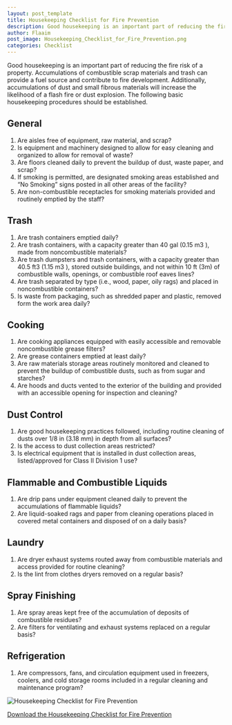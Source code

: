 ```yaml
---
layout: post_template
title: Housekeeping Checklist for Fire Prevention 
description: Good housekeeping is an important part of reducing the fire risk of a property. Accumulations of combustible scrap materials and trash can provide a fuel source and contribute to fire development.
author: Flaaim
post_image: Housekeeping_Checklist_for_Fire_Prevention.png
categories: Checklist
---
```



Good housekeeping is an important part of reducing the fire risk of a property. Accumulations of combustible scrap materials and trash can provide a fuel source and contribute to fire development. Additionally, accumulations of dust and small fibrous materials will increase the likelihood of a flash fire or dust explosion. The following basic housekeeping procedures should be established. 

## General 

1. Are aisles free of equipment, raw material, and scrap? 
2. Is equipment and machinery designed to allow for easy cleaning and organized to allow for removal of waste?
3. Are floors cleaned daily to prevent the buildup of dust, waste paper, and scrap?
4. If smoking is permitted, are designated smoking areas established and “No Smoking” signs posted in all other areas of the facility?
5. Are non-combustible receptacles for smoking materials provided and routinely emptied by the staff? 

## Trash

1. Are trash containers emptied daily? 
2. Are trash containers, with a capacity greater than 40 gal (0.15 m3 ), made from noncombustible materials?
3. Are trash dumpsters and trash containers, with a capacity greater than 40.5 ft3 (1.15 m3 ), stored outside buildings, and not within 10 ft (3m) of combustible walls, openings, or combustible roof eaves lines?
4. Are trash separated by type (i.e., wood, paper, oily rags) and placed in noncombustible containers? 
5. Is waste from packaging, such as shredded paper and plastic, removed form the work area daily? 

## Cooking 

1. Are cooking appliances equipped with easily accessible and removable noncombustible grease filters?
2. Are grease containers emptied at least daily? 
3. Are raw materials storage areas routinely monitored and cleaned to prevent the buildup of combustible dusts, such as from sugar and starches? 
4. Are hoods and ducts vented to the exterior of the building and provided with an accessible opening for inspection and cleaning? 



## Dust Control 
1. Are good housekeeping practices followed, including routine cleaning of dusts over 1/8 in (3.18 mm) in depth from all surfaces?
2. Is the access to dust collection areas restricted? 
3. Is electrical equipment that is installed in dust collection areas, listed/approved for Class II Division 1 use?
## Flammable and Combustible Liquids
1. Are drip pans under equipment cleaned daily to prevent the accumulations of flammable liquids?
2. Are liquid-soaked rags and paper from cleaning operations placed in covered metal containers and disposed of on a daily basis? 
## Laundry 
1. Are dryer exhaust systems routed away from combustible materials and access provided for routine cleaning?
2. Is the lint from clothes dryers removed on a regular basis? 
## Spray Finishing
1. Are spray areas kept free of the accumulation of deposits of combustible residues? 
2. Are filters for ventilating and exhaust systems replaced on a regular basis?
## Refrigeration 
1. Are compressors, fans, and circulation equipment used in freezers, coolers, and cold storage rooms included in a regular cleaning and maintenance program? 

![Housekeeping Checklist for Fire Prevention](https://safetyworkblog.com/assets/img/Housekeeping_Checklist_for_Fire_Prevention.png)

[Download the Housekeeping Checklist for Fire Prevention](https://safetyworkblog.com/assets/template/Housekeeping_Checklist_for_Fire_Prevention.docx)

